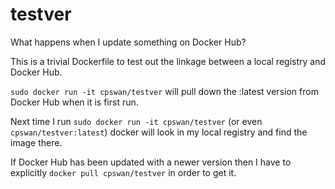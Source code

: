 testver
=======

What happens when I update something on Docker Hub?

This is a trivial Dockerfile to test out the linkage between a local registry and Docker Hub.

`sudo docker run -it cpswan/testver` will pull down the :latest version from Docker Hub when it is first run.

Next time I run `sudo docker run -it cpswan/testver` (or even `cpswan/testver:latest`) docker will look in my local registry and find the image there.

If Docker Hub has been updated with a newer version then I have to explicitly `docker pull cpswan/testver` in order to get it.
